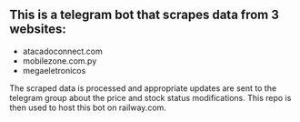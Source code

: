 ## This is a telegram bot that scrapes data from 3 websites:
- atacadoconnect.com
- mobilezone.com.py
- megaeletronicos


The scraped data is processed and appropriate updates are sent to the telegram group about the price and stock status modifications.
This repo is then used to host this bot on railway.com.
